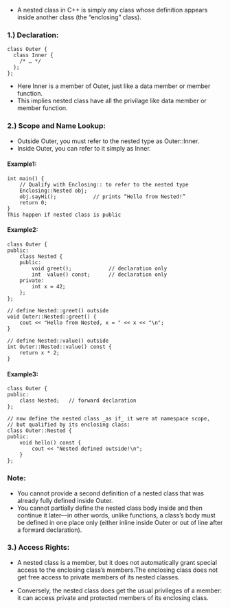 - A nested class in C++ is simply any class whose definition appears inside another class (the “enclosing” class). 

###  1.) Declaration:
```
class Outer {
  class Inner { 
    /* … */ 
  };
};
```
- Here Inner is a member of Outer, just like a data member or member function.
- This implies nested class have all the privilage like data member or member function.

### 2.) Scope and Name Lookup:

- Outside Outer, you must refer to the nested type as Outer::Inner.
- Inside Outer, you can refer to it simply as Inner.

#### Example1:
```
int main() {
    // Qualify with Enclosing:: to refer to the nested type
    Enclosing::Nested obj;  
    obj.sayHi();            // prints “Hello from Nested!”
    return 0;
}
This happen if nested class is public 
```
#### Example2:
````
class Outer {
public:
    class Nested {
    public:
        void greet();            // declaration only
        int  value() const;      // declaration only
    private:
        int x = 42;
    };
};

// define Nested::greet() outside
void Outer::Nested::greet() {
    cout << "Hello from Nested, x = " << x << "\n";
}

// define Nested::value() outside
int Outer::Nested::value() const {
    return x * 2;
}
````  
#### Example3:
```
class Outer {
public:
    class Nested;   // forward declaration
};

// now define the nested class _as if_ it were at namespace scope,
// but qualified by its enclosing class:
class Outer::Nested {
public:
    void hello() const {
        cout << "Nested defined outside!\n";
    }
};
```
### Note:
- You cannot provide a second definition of a nested class that was already fully defined inside Outer.
- You cannot partially define the nested class body inside and then continue it later—in other words, unlike functions, a class’s body must be defined in one place only (either inline inside Outer or out of line after a forward declaration).

### 3.) Access Rights:
- A nested class is a member, but it does not automatically grant special access to the enclosing class’s members.The enclosing class does not get free access to private members of its nested classes.

- Conversely, the nested class does get the usual privileges of a member: it can access private and protected members of its enclosing class.
